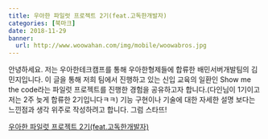 ```yaml
---
title: 우아한 파일럿 프로젝트 2기(feat.고독한개발자)
categories: [북마크]
date: 2018-11-29
banner:
  url: http://www.woowahan.com/img/mobile/woowabros.jpg
---
```


안녕하세요. 저는 우아한테크캠프를 통해 우아한형제들에 합류한 배민서버개발팀의 김민지입니다.
이 글을 통해 저희 팀에서 진행하고 있는 신입 교육의 일환인 Show me the code라는 파일럿 프로젝트를 진행한 경험을 공유하고자 합니다.(다인님이 1기이고 저는 2주 늦게 합류한 2기입니다ㅋㅋ)
기능 구현이나 기술에 대한 자세한 설명 보다는 느낀점과 생각 위주로 작성하려고 합니다. 그럼 스타뜨!

[우아한 파일럿 프로젝트 2기(feat.고독한개발자)](http://woowabros.github.io/experience/2018/11/29/pilot-project.html)

